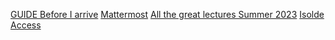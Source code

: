 [GUIDE Before I arrive](https://hr.web.cern.ch/before-i-arrive)
[Mattermost](https://mattermost.web.cern.ch/newcomerscern/channels/town-square)
[All the great lectures Summer 2023](https://indico.cern.ch/event/1254879/timetable/)
[Isolde Access](https://isolde.web.cern.ch/get-access-isolde-facility)
